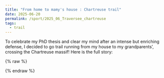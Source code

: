 ```yaml
---
title: "From home to mamy's house : Chartreuse trail"
date: 2025-06-20
permalink: /sport/2025_06_Traversee_chartreuse
tags:
  - trail
---
```


To celebrate my PhD thesis and clear my mind after an intense but enriching defense, I decided to go trail running from my house to my grandparents’, crossing the Chartreuse massif! Here is the full story:

{% raw %}
<div class="strava-embed-placeholder" 
     data-embed-type="activity" 
     data-embed-id="14864075842" 
     data-style="standard" 
     data-from-embed="false">
</div>
<script src="https://strava-embeds.com/embed.js"></script>
{% endraw %}